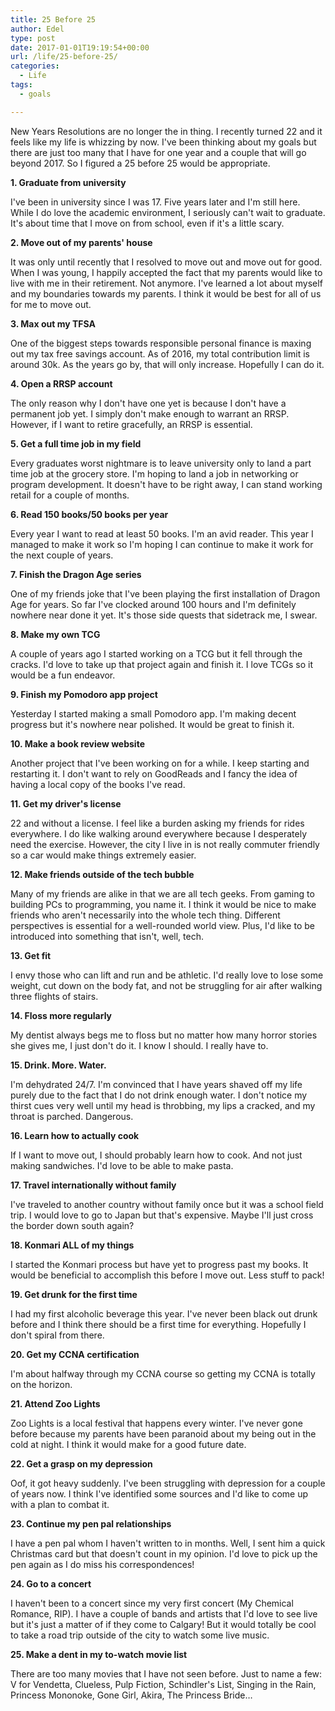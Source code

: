 ```yaml
---
title: 25 Before 25
author: Edel
type: post
date: 2017-01-01T19:19:54+00:00
url: /life/25-before-25/
categories:
  - Life
tags:
  - goals

---
```

New Years Resolutions are no longer the in thing. I recently turned 22 and it feels like my life is whizzing by now. I've been thinking about my goals but there are just too many that I have for one year and a couple that will go beyond 2017. So I figured a 25 before 25 would be appropriate.

**1. Graduate from university**
  
I've been in university since I was 17. Five years later and I'm still here. While I do love the academic environment, I seriously can't wait to graduate. It's about time that I move on from school, even if it's a little scary.

**2. Move out of my parents' house**
  
It was only until recently that I resolved to move out and move out for good. When I was young, I happily accepted the fact that my parents would like to live with me in their retirement. Not anymore. I've learned a lot about myself and my boundaries towards my parents. I think it would be best for all of us for me to move out.

**3. Max out my TFSA**
  
One of the biggest steps towards responsible personal finance is maxing out my tax free savings account. As of 2016, my total contribution limit is around 30k. As the years go by, that will only increase. Hopefully I can do it.

**4. Open a RRSP account**
  
The only reason why I don't have one yet is because I don't have a permanent job yet. I simply don't make enough to warrant an RRSP. However, if I want to retire gracefully, an RRSP is essential.

**5. Get a full time job in my field**
  
Every graduates worst nightmare is to leave university only to land a part time job at the grocery store. I'm hoping to land a job in networking or program development. It doesn't have to be right away, I can stand working retail for a couple of months.

**6. Read 150 books/50 books per year**
  
Every year I want to read at least 50 books. I'm an avid reader. This year I managed to make it work so I'm hoping I can continue to make it work for the next couple of years.

**7. Finish the Dragon Age series**
  
One of my friends joke that I've been playing the first installation of Dragon Age for years. So far I've clocked around 100 hours and I'm definitely nowhere near done it yet. It's those side quests that sidetrack me, I swear.

**8. Make my own TCG**
  
A couple of years ago I started working on a TCG but it fell through the cracks. I'd love to take up that project again and finish it. I love TCGs so it would be a fun endeavor.

**9. Finish my Pomodoro app project**
  
Yesterday I started making a small Pomodoro app. I'm making decent progress but it's nowhere near polished. It would be great to finish it.

**10. Make a book review website**
  
Another project that I've been working on for a while. I keep starting and restarting it. I don't want to rely on GoodReads and I fancy the idea of having a local copy of the books I've read.

**11. Get my driver's license**
  
22 and without a license. I feel like a burden asking my friends for rides everywhere. I do like walking around everywhere because I desperately need the exercise. However, the city I live in is not really commuter friendly so a car would make things extremely easier.

**12. Make friends outside of the tech bubble**
  
Many of my friends are alike in that we are all tech geeks. From gaming to building PCs to programming, you name it. I think it would be nice to make friends who aren't necessarily into the whole tech thing. Different perspectives is essential for a well-rounded world view. Plus, I'd like to be introduced into something that isn't, well, tech.

**13. Get fit**
  
I envy those who can lift and run and be athletic. I'd really love to lose some weight, cut down on the body fat, and not be struggling for air after walking three flights of stairs.

**14. Floss more regularly**
  
My dentist always begs me to floss but no matter how many horror stories she gives me, I just don't do it. I know I should. I really have to.

**15. Drink. More. Water.**
  
I'm dehydrated 24/7. I'm convinced that I have years shaved off my life purely due to the fact that I do not drink enough water. I don't notice my thirst cues very well until my head is throbbing, my lips a cracked, and my throat is parched. Dangerous.

**16. Learn how to actually cook**
  
If I want to move out, I should probably learn how to cook. And not just making sandwiches. I'd love to be able to make pasta.

**17. Travel internationally without family**
  
I've traveled to another country without family once but it was a school field trip. I would love to go to Japan but that's expensive. Maybe I'll just cross the border down south again?

**18. Konmari ALL of my things**
  
I started the Konmari process but have yet to progress past my books. It would be beneficial to accomplish this before I move out. Less stuff to pack!

**19. Get drunk for the first time**
  
I had my first alcoholic beverage this year. I've never been black out drunk before and I think there should be a first time for everything. Hopefully I don't spiral from there.

**20. Get my CCNA certification**
  
I'm about halfway through my CCNA course so getting my CCNA is totally on the horizon.

**21. Attend Zoo Lights**
  
Zoo Lights is a local festival that happens every winter. I've never gone before because my parents have been paranoid about my being out in the cold at night. I think it would make for a good future date.

**22. Get a grasp on my depression**
  
Oof, it got heavy suddenly. I've been struggling with depression for a couple of years now. I think I've identified some sources and I'd like to come up with a plan to combat it.

**23. Continue my pen pal relationships**
  
I have a pen pal whom I haven't written to in months. Well, I sent him a quick Christmas card but that doesn't count in my opinion. I'd love to pick up the pen again as I do miss his correspondences!

**24. Go to a concert**
  
I haven't been to a concert since my very first concert (My Chemical Romance, RIP). I have a couple of bands and artists that I'd love to see live but it's just a matter of if they come to Calgary! But it would totally be cool to take a road trip outside of the city to watch some live music.

**25. Make a dent in my to-watch movie list**
  
There are too many movies that I have not seen before. Just to name a few: V for Vendetta, Clueless, Pulp Fiction, Schindler's List, Singing in the Rain, Princess Mononoke, Gone Girl, Akira, The Princess Bride&#8230;
